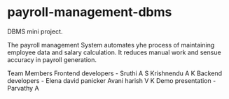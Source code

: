   # payroll-management-dbms
  DBMS mini project.

The payroll management System automates yhe process of maintaining employee data and salary calculation. It reduces manual work and sensue accuracy in payroll generation.

Team Members
Frontend developers - Sruthi A S
                      Krishnendu A K
Backend developers - Elena david panicker
                     Avani harish V K
Demo presentation  - Parvathy A
